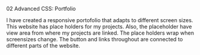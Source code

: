 02 Advanced CSS: Portfolio


I have created a responsive portofolio that adapts to different screen sizes.
This website has place holders for my projects. Also, the placeholder have view area from where my projects are linked.
The place holders wrap when screensizes change.
The button and links throughout are connected to different parts of the website.